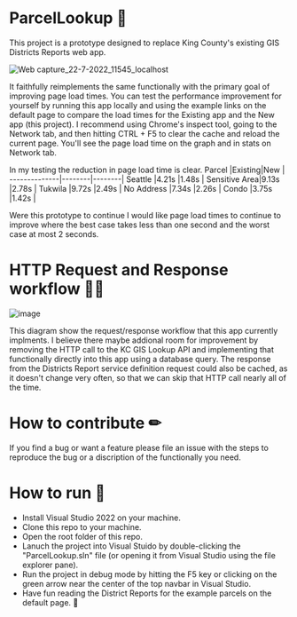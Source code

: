 # ParcelLookup 🏡
This project is a prototype designed to replace King County's existing GIS Districts Reports web app.

![Web capture_22-7-2022_11545_localhost](https://user-images.githubusercontent.com/11726956/180505344-05374e64-0b25-4c1d-a307-896213862cb0.jpeg)

It faithfully reimplements the same functionally with the primary goal of improving page load times. You can test the performance improvement for yourself by running this app locally and using the example links on the default page to compare the load times for the Existing app and the New app (this project). I recommend using Chrome's inspect tool, going to the Network tab, and then hitting CTRL + F5 to clear the cache and reload the current page. You'll see the page load time on the graph and in stats on Network tab.

In my testing the reduction in page load time is clear.
Parcel        |Existing|New     |
--------------|--------|--------|
Seattle       |4.21s   |1.48s   |
Sensitive Area|9.13s   |2.78s   |
Tukwila       |9.72s   |2.49s   |
No Address    |7.34s   |2.26s   |
Condo         |3.75s   |1.42s   |

Were this prototype to continue I would like page load times to continue to improve where the best case takes less than one second and the worst case at most 2 seconds.

# HTTP Request and Response workflow 🙋‍♂️
![image](https://user-images.githubusercontent.com/11726956/180094086-0e8d2385-040f-4aa6-9614-b99339cdb593.png)

This diagram show the request/response workflow that this app currently implments. I believe there maybe addional room for improvement by removing the HTTP call to the KC GIS Lookup API and implementing that functionally directly into this app using a database query. The response from the Districts Report service definition request could also be cached, as it doesn't change very often, so that we can skip that HTTP call nearly all of the time.

# How to contribute ✏
If you find a bug or want a feature please file an issue with the steps to reproduce the bug or a discription of the functionally you need.

# How to run 👟
- Install Visual Studio 2022 on your machine.
- Clone this repo to your machine.
- Open the root folder of this repo.
- Lanuch the project into Visual Stuido by double-clicking the "ParcelLookup.sln" file (or opening it from Visual Studio using the file explorer pane).
- Run the project in debug mode by hitting the F5 key or clicking on the green arrow near the center of the top navbar in Visual Studio. 
- Have fun reading the District Reports for the example parcels on the default page. 🚀
